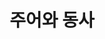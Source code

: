 ---
title: 주어와 동사
# 오버레이 되는 이미지 및 글
excerpt: 주어와 동사를 이용해 문제를 어떻게 낼까
toc: true
toc_label: "목차"
toc_icon: "cog" # 내 컨텐츠에 대한 목차를 오른쪽에 띄워줌

tags: [english,]
categories: [English,]
---